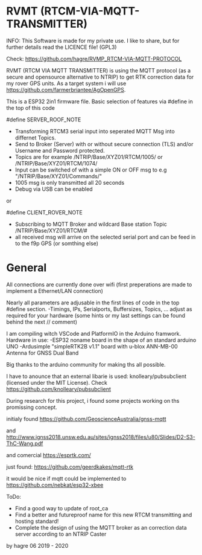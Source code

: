 # RVMT (RTCM-VIA-MQTT-TRANSMITTER)
INFO: This Software is made for my private use. I like to share, but for further details read the LICENCE file! (GPL3)

Check: https://github.com/hagre/RVMP_RTCM-VIA-MQTT-PROTOCOL

RVMT (RTCM VIA MQTT TRANSMITTER) is using the MQTT protocol (as a secure and opensource alternative to NTRIP) to get RTK correction data for my rover GPS units.
As a target system i will use https://github.com/farmerbriantee/AgOpenGPS.

This is a ESP32 2in1 firmware file.
Basic selection of features via #define in the top of this code

#define SERVER_ROOF_NOTE
 
* Transforming RTCM3 serial input into seperated MQTT Msg into differnet Topics. 
* Send to Broker (Server) with or without secure connection (TLS) and/or Username and Password protected.
* Topics are for example /NTRIP/Base/XYZ01/RTCM/1005/ or /NTRIP/Base/XYZ01/RTCM/1074/
* Input can be switched of with a simple ON or OFF msg to e.g "/NTRIP/Base/XYZ01/Commands/"
* 1005 msg is only transmitted all 20 seconds
* Debug via USB can be enabled

or

#define CLIENT_ROVER_NOTE
 
* Subscribing to MQTT Broker and wildcard Base station Topic /NTRIP/Base/XYZ01/RTCM/#
* all received msg will arrive on the selected serial port and can be feed in to the f9p GPS (or somthing else)

# General
All connections are currently done over wifi (first preperations are made to implement a Ethernet/LAN connection)

Nearly all parameters are adjusable in the first lines of code in the top #define section.
-Timings, IPs, Serialports, Buffersizes, Topics, ... adjust as required for your hardware (some hints or my last settings can be found behind the next // comment)

I am compiling witch VSCode and PlatformIO in the Arduino framwork.
Hardware in use:
-ESP32 noname board in the shape of an standard arduino UNO
-Ardusimple "simpleRTK2B v1.1" board with u-blox ANN-MB-00 Antenna for GNSS Dual Band

Big thanks to the arduino community for making ths all possible.

I have to anounce that an external libarie is used: 
knolleary/pubsubclient  (licensed under the MIT License). 
Check https://github.com/knolleary/pubsubclient

During research for this project, i found some projects working on ths promissing concept.

initialy found
https://github.com/GeoscienceAustralia/gnss-mqtt

and
http://www.ignss2018.unsw.edu.au/sites/ignss2018/files/u80/Slides/D2-S3-ThC-Wang.pdf

and comercial
https://esprtk.com/

just found:
https://github.com/geerdkakes/mqtt-rtk

it would be nice if mqtt could be implemented to
https://github.com/nebkat/esp32-xbee 


ToDo:
* Find a good way to update of root_ca 
* Find a better and futureproof name for this new RTCM transmitting and hosting standard!
* Complete the design of using the MQTT broker as an correction data server according to an NTRIP Caster

by hagre 
06 2019 - 2020 
